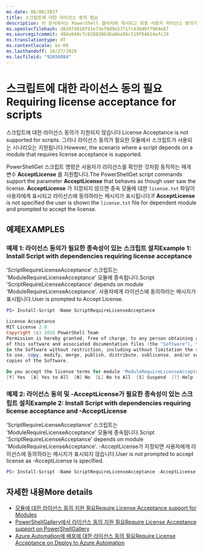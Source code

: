 ```yaml
---
ms.date: 06/09/2017
title: 스크립트에 대한 라이선스 동의 필요
description: 이 문서에서는 PowerShell 갤러리에 게시되고 최종 사용자 라이선스 동의가 필요한 스크립트를 사용하는 방법을 설명합니다.
ms.openlocfilehash: d82974810fd1e73ef8d9e5771fc430d0f7964e87
ms.sourcegitcommit: 488a940c7c828820b36a6ba56c119f64614afc29
ms.translationtype: HT
ms.contentlocale: ko-KR
ms.lasthandoff: 10/27/2020
ms.locfileid: "92656084"
---
```

# <a name="requiring-license-acceptance-for-scripts"></a><span data-ttu-id="7ca54-103">스크립트에 대한 라이선스 동의 필요</span><span class="sxs-lookup"><span data-stu-id="7ca54-103">Requiring license acceptance for scripts</span></span>

<span data-ttu-id="7ca54-104">스크립트에 대한 라이선스 동의가 지원되지 않습니다.</span><span class="sxs-lookup"><span data-stu-id="7ca54-104">License Acceptance is not supported for scripts.</span></span> <span data-ttu-id="7ca54-105">그러나 라이선스 동의가 필요한 모듈에서 스크립트가 사용되는 시나리오는 지원됩니다.</span><span class="sxs-lookup"><span data-stu-id="7ca54-105">However, the scenario where a script depends on a module that requires license acceptance is supported.</span></span>

<span data-ttu-id="7ca54-106">PowerShellGet 스크립트 명령은 사용자가 라이선스를 확인한 것처럼 동작하는 매개 변수 **AcceptLicense** 를 지원합니다.</span><span class="sxs-lookup"><span data-stu-id="7ca54-106">The PowerShellGet script commands support the parameter **AcceptLicense** that behaves as though user saw the license.</span></span> <span data-ttu-id="7ca54-107">**AcceptLicense** 가 지정되지 않으면 종속 모듈에 대한 `license.txt` 파일이 사용자에게 표시되고 라이선스에 동의하라는 메시지가 표시됩니다.</span><span class="sxs-lookup"><span data-stu-id="7ca54-107">If **AcceptLicense** is not specified the user is shown the `license.txt` file for dependent module and prompted to accept the license.</span></span>

## <a name="examples"></a><span data-ttu-id="7ca54-108">예제</span><span class="sxs-lookup"><span data-stu-id="7ca54-108">EXAMPLES</span></span>

### <a name="example-1-install-script-with-dependencies-requiring-license-acceptance"></a><span data-ttu-id="7ca54-109">예제 1: 라이선스 동의가 필요한 종속성이 있는 스크립트 설치</span><span class="sxs-lookup"><span data-stu-id="7ca54-109">Example 1: Install Script with dependencies requiring license acceptance</span></span>

<span data-ttu-id="7ca54-110">‘ScriptRequireLicenseAcceptance’ 스크립트는 'ModuleRequireLicenseAcceptance' 모듈에 종속됩니다.</span><span class="sxs-lookup"><span data-stu-id="7ca54-110">Script 'ScriptRequireLicenseAcceptance' depends on module 'ModuleRequireLicenseAcceptance'.</span></span> <span data-ttu-id="7ca54-111">사용자에게 라이선스에 동의하라는 메시지가 표시됩니다.</span><span class="sxs-lookup"><span data-stu-id="7ca54-111">User is prompted to Accept License.</span></span>

```PowerShell
PS> Install-Script -Name ScriptRequireLicenseAcceptance

License Acceptance
MIT License 2.0
Copyright (c) 2016 PowerShell Team
Permission is hereby granted, free of charge, to any person obtaining a copy
of this software and associated documentation files (the "Software"), to deal
in the Software without restriction, including without limitation the rights
to use, copy, modify, merge, publish, distribute, sublicense, and/or sell
copies of the Software.

Do you accept the license terms for module 'ModuleRequireLicenseAcceptance'.
[Y] Yes  [A] Yes to All  [N] No  [L] No to All  [S] Suspend  [?] Help (default is "N"):
```

### <a name="example-2-install-script-with-dependencies-requiring-license-acceptance-and--acceptlicense"></a><span data-ttu-id="7ca54-112">예제 2: 라이선스 동의 및 -AcceptLicense가 필요한 종속성이 있는 스크립트 설치</span><span class="sxs-lookup"><span data-stu-id="7ca54-112">Example 2: Install Script with dependencies requiring license acceptance and -AcceptLicense</span></span>

<span data-ttu-id="7ca54-113">‘ScriptRequireLicenseAcceptance’ 스크립트는 'ModuleRequireLicenseAcceptance' 모듈에 종속됩니다.</span><span class="sxs-lookup"><span data-stu-id="7ca54-113">Script 'ScriptRequireLicenseAcceptance' depends on module 'ModuleRequireLicenseAcceptance'.</span></span> <span data-ttu-id="7ca54-114">-AcceptLicense가 지정되면 사용자에게 라이선스에 동의하라는 메시지가 표시되지 않습니다.</span><span class="sxs-lookup"><span data-stu-id="7ca54-114">User is not prompted to accept license as -AcceptLicense is specified.</span></span>

```PowerShell
PS> Install-Script -Name ScriptRequireLicenseAcceptance -AcceptLicense
```

## <a name="more-details"></a><span data-ttu-id="7ca54-115">자세한 내용</span><span class="sxs-lookup"><span data-stu-id="7ca54-115">More details</span></span>

- [<span data-ttu-id="7ca54-116">모듈에 대한 라이선스 동의 지원 필요</span><span class="sxs-lookup"><span data-stu-id="7ca54-116">Require License Acceptance support for Modules</span></span>](module-license-acceptance.md)
- [<span data-ttu-id="7ca54-117">PowerShellGallery에서 라이선스 동의 지원 필요</span><span class="sxs-lookup"><span data-stu-id="7ca54-117">Require License Acceptance support on PowerShellGallery</span></span>](../how-to/working-with-packages/packages-that-require-license-acceptance.md)
- [<span data-ttu-id="7ca54-118">Azure Automation에 배포에 대한 라이선스 동의 필요</span><span class="sxs-lookup"><span data-stu-id="7ca54-118">Require License Acceptance on Deploy to Azure Automation</span></span>](../how-to/working-with-packages/deploy-to-azure-automation.md)
